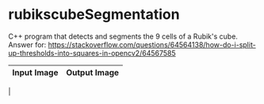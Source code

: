 # rubikscubeSegmentation
C++ program that detects and segments the 9 cells of a Rubik's cube.
Answer for: https://stackoverflow.com/questions/64564138/how-do-i-split-up-thresholds-into-squares-in-opencv2/64567585

|        Input Image        |Output Image             |
---------------------------|-------------------------------|
|
